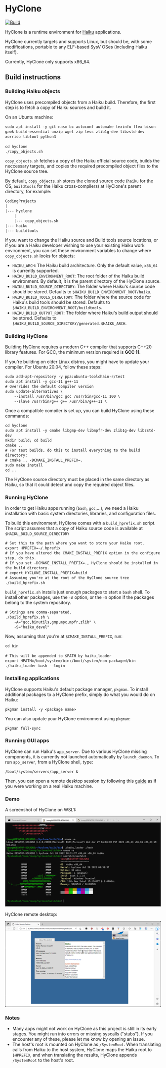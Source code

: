 # HyClone

[![Build](https://github.com/trungnt2910/hyclone/actions/workflows/build.yml/badge.svg)](https://github.com/trungnt2910/hyclone/actions/workflows/build.yml)

HyClone is a runtime environment for [Haiku](https://github.com/haiku/haiku) applications.

HyClone currently targets and supports Linux, but should be, with some modifications, portable to any ELF-based SysV OSes (including Haiku itself).

Currently, HyClone only supports x86_64.

## Build instructions

### Building Haiku objects

HyClone uses precompiled objects from a Haiku build. Therefore, the first step is to fetch a copy of Haiku sources and build it.

On an Ubuntu machine:

```
sudo apt install -y git nasm bc autoconf automake texinfo flex bison gawk build-essential unzip wget zip less zlib1g-dev libzstd-dev xorriso libtool python3

cd hyclone
./copy_objects.sh
```

`copy_objects.sh` fetches a copy of the Haiku official source code, builds the neccessary targets, and copies the required precompiled object files to the HyClone source tree.

By default, `copy_objects.sh` stores the cloned source code (`haiku` for the OS, `buildtools` for the Haiku cross-compilers) at HyClone's parent directory, for example:
```
CodingProjects
|
|--- hyclone
    |
    |--- copy_objects.sh
|--- haiku
|--- buildtools
```

If you want to change the Haiku source and Build tools source locations, or if you are a Haiku developer wishing to use your existing Haiku work environment, you can set these
environment variables to change where `copy_objects.sh` looks for objects:

- `HAIKU_ARCH`: The Haiku build architecture. Only the default value, `x86_64` is currently supported.
- `HAIKU_BUILD_ENVIRONMENT_ROOT`: The root folder of the Haiku build environment. By default, it is the parent directory of the HyClone source.
- `HAIKU_BUILD_SOURCE_DIRECTORY`: The folder where Haiku's source code should be stored. Defaults to `$HAIKU_BUILD_ENVIRONMENT_ROOT/haiku`.
- `HAIKU_BUILD_TOOLS_DIRECTORY`: The folder where the source code for Haiku's build tools should be stored. Defaults to `$HAIKU_BUILD_ENVIRONMENT_ROOT/buildtools`.
- `HAIKU_BUILD_OUTPUT_ROOT`: The folder where Haiku's build output should be stored. Defaults to `$HAIKU_BUILD_SOURCE_DIRECTORY/generated.$HAIKU_ARCH`.

### Building HyClone

Building HyClone requires a modern C++ compiler that supports C++20 library features. For GCC, the minimum version required is **GCC 11**.

If you're building on older Linux distros, you might have to update your compiler. For Ubuntu 20.04, follow these steps:

```
sudo add-apt-repository -y ppa:ubuntu-toolchain-r/test
sudo apt install -y gcc-11 g++-11
# Overrides the default compiler version
sudo update-alternatives \
    --install /usr/bin/gcc gcc /usr/bin/gcc-11 100 \
    --slave /usr/bin/g++ g++ /usr/bin/g++-11 \
```

Once a compatible compiler is set up, you can build HyClone using these commands:

```
cd hyclone
sudo apt install -y cmake libgmp-dev libmpfr-dev zlib1g-dev libzstd-dev
mkdir build; cd build
cmake ..
# For test builds, do this to install everything to the build directory:
# cmake .. -DCMAKE_INSTALL_PREFIX=.
sudo make install
cd ..
```

The HyClone source directory must be placed in the same directory as Haiku, so that it could detect and copy the required object files.

### Running HyClone

In order to get Haiku apps running (`bash`, `gcc`,...), we need a Haiku installation with basic system directories, libraries, and configuration files.

To build this environment, HyClone comes with a `build_hprefix.sh` script.
The script assumes that a copy of Haiku source code is available at `$HAIKU_BUILD_SOURCE_DIRECTORY`

```
# Set this to the path where you want to store your Haiku root.
export HPREFIX=~/.hprefix
# If you have altered the CMAKE_INSTALL_PREFIX option in the configure step, do this.
# If you set -DCMAKE_INSTALL_PREFIX=., HyClone should be installed in the build directory.
# export HYCLONE_INSTALL_PREFIX=build
# Assuming you're at the root of the HyClone source tree
./build_hprefix.sh
```

`build_hprefix.sh` installs just enough packages to start a `bash` shell. To install other packages, use the `-A` option, or the `-S` option if
the packages belong to the system repository.

```
# Strings are comma-separated.
./build_hprefix.sh \
    -A="gcc,binutils,gmp,mpc,mpfr,zlib" \
    -S="haiku_devel"
```

Now, assuming that you're at `$CMAKE_INSTALL_PREFIX`, run:

```
cd bin

# This will be appended to $PATH by haiku_loader
export HPATH=/boot/system/bin:/boot/system/non-packaged/bin
./haiku_loader bash --login
```

### Installing applications

HyClone supports Haiku's default package manager, `pkgman`. To install additional packages to a HyClone prefix, simply do what you would do on Haiku:

```
pkgman install -y <package name>
```

You can also update your HyClone environment using `pkgman`:

```
pkgman full-sync
```

### Running GUI apps

HyClone can run Haiku's `app_server`. Due to various HyClone missing components, it is currently not launched automatically by `launch_daemon`. To run `app_server`, from a HyClone shell, type:

```
/boot/system/servers/app_server &
```

Then, you can open a remote desktop session by following this [guide](https://discuss.haiku-os.org/t/instruction-of-using-haiku-remote-desktop/9442) as if you were working on a real Haiku machine.

### Demo

A screenshot of HyClone on WSL1:

![wsl1_hyclone](docs/bashonhaikuonubuntuonwindows.png)

HyClone remote desktop:

![desktop_hyclone](docs/abouthyclonesystem.png)

### Notes

- Many apps might not work on HyClone as this project is still in its early stages. You might run into errors or missing syscalls ("stubs"). If you encounter any of these, please let me know by opening an issue.
- The host's root is mounted on HyClone as `/SystemRoot`. When translating calls from Haiku to the host system, HyClone maps the Haiku root to `$HPREFIX`, and when translating the results, HyClone appends `/SystemRoot` to the host's root.